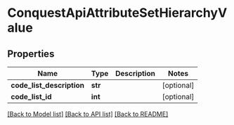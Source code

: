 # ConquestApiAttributeSetHierarchyValue

## Properties
Name | Type | Description | Notes
------------ | ------------- | ------------- | -------------
**code_list_description** | **str** |  | [optional] 
**code_list_id** | **int** |  | [optional] 

[[Back to Model list]](../README.md#documentation-for-models) [[Back to API list]](../README.md#documentation-for-api-endpoints) [[Back to README]](../README.md)


